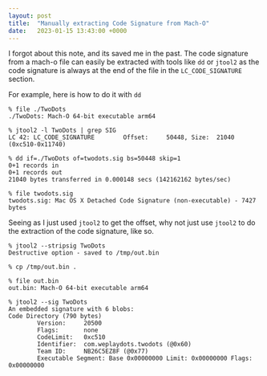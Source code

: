 ```yaml
---
layout: post
title:  "Manually extracting Code Signature from Mach-O"
date:   2023-01-15 13:43:00 +0000
---
```


I forgot about this note, and its saved me in the past. The code signature from a mach-o file can easily be extracted with tools like `dd` or `jtool2` as the code signature is always at the end of the file in the `LC_CODE_SIGNATURE` section.

For example, here is how to do it with `dd`

```
% file ./TwoDots
./TwoDots: Mach-O 64-bit executable arm64

% jtool2 -l TwoDots | grep SIG
LC 42: LC_CODE_SIGNATURE     	Offset:     50448, Size:  21040 (0xc510-0x11740)

% dd if=./TwoDots of=twodots.sig bs=50448 skip=1
0+1 records in
0+1 records out
21040 bytes transferred in 0.000148 secs (142162162 bytes/sec)

% file twodots.sig
twodots.sig: Mac OS X Detached Code Signature (non-executable) - 7427 bytes
```


Seeing as I just used `jtool2` to get the offset, why not just use `jtool2` to do the extraction of the code signature, like so.


```
% jtool2 --stripsig TwoDots
Destructive option - saved to /tmp/out.bin

% cp /tmp/out.bin .

% file out.bin
out.bin: Mach-O 64-bit executable arm64

% jtool2 --sig TwoDots
An embedded signature with 6 blobs:
Code Directory (790 bytes)
		Version:     20500
		Flags:       none
		CodeLimit:   0xc510
		Identifier:  com.weplaydots.twodots (@0x60)
		Team ID:     NB26C5EZ8F (@0x77)
		Executable Segment: Base 0x00000000 Limit: 0x00000000 Flags: 0x00000000
```